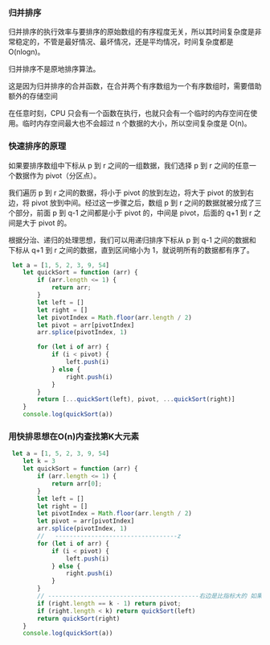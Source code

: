 

### 归并排序

归并排序的执行效率与要排序的原始数组的有序程度无关，所以其时间复杂度是非常稳定的，不管是最好情况、最坏情况，还是平均情况，时间复杂度都是 O(nlogn)。



归并排序不是原地排序算法。

这是因为归并排序的合并函数，在合并两个有序数组为一个有序数组时，需要借助额外的存储空间

在任意时刻，CPU 只会有一个函数在执行，也就只会有一个临时的内存空间在使用。临时内存空间最大也不会超过 n 个数据的大小，所以空间复杂度是 O(n)。



### **快速排序的原理**

如果要排序数组中下标从 p 到 r 之间的一组数据，我们选择 p 到 r 之间的任意一个数据作为 pivot（分区点）。

我们遍历 p 到 r 之间的数据，将小于 pivot 的放到左边，将大于 pivot 的放到右边，将 pivot 放到中间。经过这一步骤之后，数组 p 到 r 之间的数据就被分成了三个部分，前面 p 到 q-1 之间都是小于 pivot 的，中间是 pivot，后面的 q+1 到 r 之间是大于 pivot 的。

根据分治、递归的处理思想，我们可以用递归排序下标从 p 到 q-1 之间的数据和下标从 q+1 到 r 之间的数据，直到区间缩小为 1，就说明所有的数据都有序了。

 

```javascript
 let a = [1, 5, 2, 3, 9, 54]
    let quickSort = function (arr) {
        if (arr.length <= 1) {
            return arr;
        }
        let left = []
        let right = []
        let pivotIndex = Math.floor(arr.length / 2)
        let pivot = arr[pivotIndex]
        arr.splice(pivotIndex, 1)

        for (let i of arr) {
            if (i < pivot) {
                left.push(i)
            } else {
                right.push(i)
            }
        }
        return [...quickSort(left), pivot, ...quickSort(right)]
    }
    console.log(quickSort(a))
```

### 用快排思想在O(n)内查找第K大元素

```javascript
 let a = [1, 5, 2, 3, 9, 54]
    let k = 3
    let quickSort = function (arr) {
        if (arr.length <= 1) {
            return arr[0];
        }
        let left = []
        let right = []
        let pivotIndex = Math.floor(arr.length / 2)
        let pivot = arr[pivotIndex]
        arr.splice(pivotIndex, 1)
        //   ----------------------------------z
        for (let i of arr) {
            if (i < pivot) {
                left.push(i)
            } else {
                right.push(i)
            }
        }
        // ------------------------------------------右边是比指标大的 如果个数为k-1那么就是所求的K
        if (right.length == k - 1) return pivot;
        if (right.length < k) return quickSort(left)
        return quickSort(right)
    }
    console.log(quickSort(a))
```

